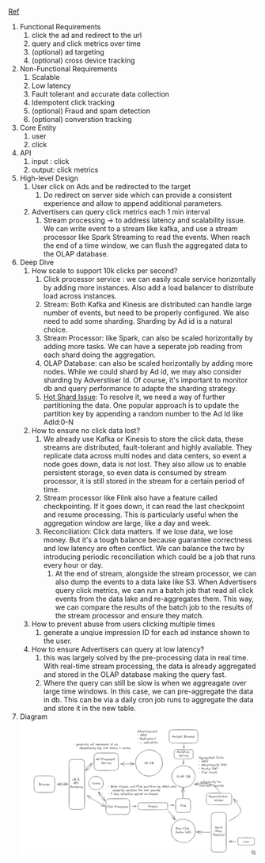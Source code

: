 [Ref](https://www.hellointerview.com/learn/system-design/answer-keys/ad-click-aggregator)

1. Functional Requirements
   1. click the ad and redirect to the url
   2. query and click metrics over time
   3. (optional) ad targeting
   4. (optional) cross device tracking
2. Non-Functional Requirements
   1. Scalable
   2. Low latency
   3. Fault tolerant and accurate data collection
   4. Idempotent click tracking
   5. (optional) Fraud and spam detection
   6. (optional) converstion tracking
3. Core Entity
   1. user
   2. click
4. API
   1. input : click
   2. output: click metrics
5. High-level Design
   1. User click on Ads and be redirected to the target
      1. Do redirect on server side which can provide a consistent experience and allow to append additional parameters.
   2. Advertisers can query click metrics each 1 min interval
      1. Stream processing -> to address latency and scalability issue. We can write event to a stream like kafka, and use a stream processor like Spark Streaming to read the events. When reach the end of a time window, we can flush the aggregated data to the OLAP database.
6. Deep Dive
   1. How scale to support 10k clicks per second?
      1. Click processor service : we can easily scale service horizontally by adding more instances. Also add a load balancer to distribute load across instances.
      2. Stream: Both Kafka and Kinesis are distributed can handle large number of events, but need to be properly configured. We also need to add some sharding. Sharding by Ad id is a natural choice.
      3. Stream Processor: like Spark, can also be scaled horizontally by adding more tasks. We can have a seperate job reading from each shard doing the aggregation.
      4. OLAP Database: can also be scaled horizontally by adding more nodes. While we could shard by Ad id, we may also consider sharding by Adverstiser Id. Of course, it's important to monitor db and query performance to adapte the sharding strategy.
      5. [Hot Shard Issue](../Data-Partition.md#relieve-hot-spots): To resolve it, we need a way of further partitioning the data. One popular approach is to update the partition key by appending a random number to the Ad Id like AdId:0-N 
   2. How to ensure no click data lost?
      1. We already use Kafka or Kinesis to store the click data, these streams are distributed, fault-tolerant and highly available. They replicate data across multi nodes and data centers, so event a node goes down, data is not lost. They also allow us to enable persistent storage, so even data is consumed by stream processor, it is still stored in the stream for a certain period of time.
      2. Stream processor like Flink also have a feature called checkpointing. If it goes down, it can read the last checkpoint and resume processing. This is particularly useful when the aggregation window are large, like a day and week.
      3. Reconciliation: Click data matters. If we lose data, we lose money. But it's a tough balance because guarantee correctness and low latency are often conflict. We can balance the two by introducing periodic reconciliation which could be a job that runs every hour or day.
         1. At the end of stream, alongside the stream processor, we can also dump the events to a data lake like S3. When Advertisers query click metrics, we can run a batch job that read all click events from the data lake and re-aggregates them. This way, we can compare the results of the batch job to the results of the stream processor and ensure they match.
   3. How to prevent abuse from users clicking multiple times
      1. generate a unqiue impression ID for each ad instance shown to the user.
   4. How to ensure Advertisers can query at low latency?
      1. this was largely solved by the pre-processing data in real time. With real-time stream processing, the data is already aggregated and stored in the OLAP database making the query fast.
      2. Where the query can still be slow is when we aggreagate over large time windows. In this case, we can pre-aggregate the data in db. This can be via a daily cron job runs to aggregate the data and store it in the new table.
7. Diagram
![Diagram](../../image/AdClick1.png)